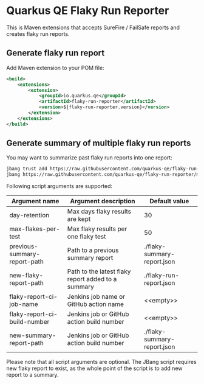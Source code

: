 # Quarkus QE Flaky Run Reporter
This is Maven extensions that accepts SureFire / FailSafe reports and creates flaky run reports.

## Generate flaky run report
Add Maven extension to your POM file:

```xml
<build>
    <extensions>
        <extension>
            <groupId>io.quarkus.qe</groupId>
            <artifactId>flaky-run-reporter</artifactId>
            <version>${flaky-run-reporter.version}</version>
        </extension>
    </extensions>
</build>
```

## Generate summary of multiple flaky run reports
You may want to summarize past flaky run reports into one report:

```bash
jbang trust add https://raw.githubusercontent.com/quarkus-qe/flaky-run-reporter
jbang https://raw.githubusercontent.com/quarkus-qe/flaky-run-reporter/main/jbang-scripts/FlakyTestRunSummarizer.java day-retention=30 new-flaky-report-path=target/flaky-run-report.json
```
Following script arguments are supported:

| Argument name                | Argument description                               | Default value               |
|------------------------------|----------------------------------------------------|-----------------------------|
| day-retention                | Max days flaky results are kept                    | 30                          |
| max-flakes-per-test          | Max flaky results per one flaky test               | 50                          |
| previous-summary-report-path | Path to a previous summary report                  | ./flaky-summary-report.json |
| new-flaky-report-path        | Path to the latest flaky report added to a summary | ./flaky-run-report.json     |
| flaky-report-ci-job-name     | Jenkins job name or GitHub action name             | \<\<empty>>                 |
| flaky-report-ci-build-number | Jenkins job or GitHub action build number          | \<\<empty>>                 |
| new-summary-report-path      | Jenkins job or GitHub action build number          | ./flaky-summary-report.json |

Please note that all script arguments are optional.
The JBang script requires new flaky report to exist, as the whole point of the script is to add new report to a summary.